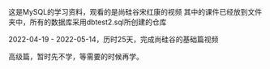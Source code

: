 这是MySQL的学习资料，观看的是尚硅谷宋红康的视频
其中的课件已经放到文件夹中，所有的数据库采用dbtest2.sql所创建的仓库

2022-04-19 - 2022-05-14，历时25天，完成尚硅谷的基础篇视频

高级篇，暂时先不学，等需要的时候再学。
